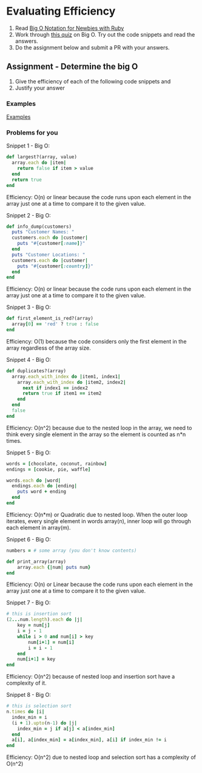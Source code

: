 # Evaluating Efficiency

1. Read [Big O Notation for Newbies with Ruby](http://www.datakicks.com/2016/06/04/big-o-notation.html)
2. Work through [this quiz](http://www.codequizzes.com/computer-science/beginner/big-o-algorithms) on Big O. Try out the code snippets and read the answers.
3. Do the assignment below and submit a PR with your answers.


## Assignment - Determine the big O
1) Give the efficiency of each of the following code snippets and
2) Justify your answer

### Examples
[Examples](examples.md)

### Problems for you

Snippet 1 - Big O:
```ruby
def largest?(array, value)
  array.each do |item|
    return false if item > value
  end
  return true
end
```
Efficiency: O(n) or linear because the code runs upon each element in the array just one at a time to compare it to the given value.


Snippet 2 - Big O:
```ruby
def info_dump(customers)
  puts "Customer Names: "
  customers.each do |customer|
    puts "#{customer[:name]}"
  end
  puts "Customer Locations: "
  customers.each do |customer|
    puts "#{customer[:country]}"
  end
end
```
Efficiency: O(n) or linear because the code runs upon each element in the array just one at a time to compare it to the given value.

Snippet 3 - Big O:
```ruby
def first_element_is_red?(array)
  array[0] == 'red' ? true : false
end
```
Efficiency: O(1) because the code considers only the first element in the array regardless of the array size.

Snippet 4 - Big O:
```ruby
def duplicates?(array)
  array.each_with_index do |item1, index1|
    array.each_with_index do |item2, index2|
      next if index1 == index2
      return true if item1 == item2
    end
  end
  false
end
```
Efficiency: O(n^2) because due to the nested loop in the array, we need to think every single element in the array so the element is counted as n*n times.

Snippet 5 - Big O:
```ruby
words = [chocolate, coconut, rainbow]
endings = [cookie, pie, waffle]

words.each do |word|
  endings.each do |ending|
    puts word + ending
  end
end
```
Efficiency: O(n*m) or Quadratic due to nested loop. When the outer loop iterates, every single element in words array(n), inner loop will go through each element in array(m).

Snippet 6 - Big O:
```ruby
numbers = # some array (you don't know contents)

def print_array(array)
    array.each {|num| puts num}
end
```
Efficiency: O(n) or Linear because the code runs upon each element in the array just one at a time to compare it to the given value.

Snippet 7 - Big O:
```ruby
# this is insertion sort
(2...num.length).each do |j|
    key = num[j]
    i = j - 1
    while i > 0 and num[i] > key
        num[i+1] = num[i]
        i = i - 1
    end
    num[i+1] = key
end
```
Efficiency: O(n^2) because of nested loop and insertion sort have a complexity of it.

Snippet 8 - Big O:
```ruby
# this is selection sort
n.times do |i|
  index_min = i
  (i + 1).upto(n-1) do |j|
    index_min = j if a[j] < a[index_min]
  end
  a[i], a[index_min] = a[index_min], a[i] if index_min != i
end
```
Efficiency: O(n^2) due to nested loop and selection sort has a complexity of O(n^2)
